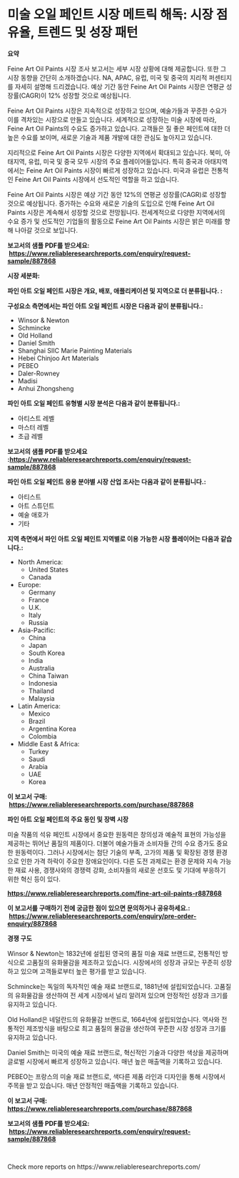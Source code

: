 <p><h1>미술 오일 페인트 시장 메트릭 해독: 시장 점유율, 트렌드 및 성장 패턴</h1></p><p><strong>요약</strong></p>
<p><p>Feine Art Oil Paints 시장 조사 보고서는 세부 시장 상황에 대해 제공합니다. 또한 그 시장 동향을 간단히 소개하겠습니다. NA, APAC, 유럽, 미국 및 중국의 지리적 퍼센티지를 자세히 설명해 드리겠습니다. 예상 기간 동안 Feine Art Oil Paints 시장은 연평균 성장률(CAGR)이 12% 성장할 것으로 예상됩니다.</p><p>Feine Art Oil Paints 시장은 지속적으로 성장하고 있으며, 예술가들과 꾸준한 수요가 이를 격차있는 시장으로 만들고 있습니다. 세계적으로 성장하는 미술 시장에 따라, Feine Art Oil Paints의 수요도 증가하고 있습니다. 고객들은 질 좋은 페인트에 대한 더 높은 수요를 보이며, 새로운 기술과 제품 개발에 대한 관심도 높아지고 있습니다.</p><p>지리적으로 Feine Art Oil Paints 시장은 다양한 지역에서 확대되고 있습니다. 북미, 아태지역, 유럽, 미국 및 중국 모두 시장의 주요 플레이어들입니다. 특히 중국과 아태지역에서는 Feine Art Oil Paints 시장이 빠르게 성장하고 있습니다. 미국과 유럽은 전통적인 Feine Art Oil Paints 시장에서 선도적인 역할을 하고 있습니다.</p><p>Feine Art Oil Paints 시장은 예상 기간 동안 12%의 연평균 성장률(CAGR)로 성장할 것으로 예상됩니다. 증가하는 수요와 새로운 기술의 도입으로 인해 Feine Art Oil Paints 시장은 계속해서 성장할 것으로 전망됩니다. 전세계적으로 다양한 지역에서의 수요 증가 및 선도적인 기업들의 활동으로 Feine Art Oil Paints 시장은 밝은 미래를 향해 나아갈 것으로 보입니다.</p></p>
<p><strong>보고서의 샘플 PDF를 받으세요: &nbsp;<a href="https://www.reliableresearchreports.com/enquiry/request-sample/887868">https://www.reliableresearchreports.com/enquiry/request-sample/887868</a></strong></p>
<p><strong>시장 세분화:</strong></p>
<p><strong> 파인 아트 오일 페인트 시장은 개요, 배포, 애플리케이션 및 지역으로 더 분류됩니다. :</strong></p>
<p><strong>구성요소 측면에서는 파인 아트 오일 페인트 시장은 다음과 같이 분류됩니다.:</strong></p>
<p><ul><li>Winsor & Newton</li><li>Schmincke</li><li>Old Holland</li><li>Daniel Smith</li><li>Shanghai SIIC Marie Painting Materials</li><li>Hebei Chinjoo Art Materials</li><li>PEBEO</li><li>Daler-Rowney</li><li>Madisi</li><li>Anhui Zhongsheng</li></ul></p>
<p><strong> 파인 아트 오일 페인트 유형별 시장 분석은 다음과 같이 분류됩니다.:</strong></p>
<p><ul><li>아티스트 레벨</li><li>마스터 레벨</li><li>초급 레벨</li></ul></p>
<p><strong>보고서의 샘플 PDF를 받으세요 :<a href="https://www.reliableresearchreports.com/enquiry/request-sample/887868">https://www.reliableresearchreports.com/enquiry/request-sample/887868</a></strong></p>
<p><strong> 파인 아트 오일 페인트 응용 분야별 시장 산업 조사는 다음과 같이 분류됩니다.:</strong></p>
<p><ul><li>아티스트</li><li>아트 스튜던트</li><li>예술 애호가</li><li>기타</li></ul></p>
<p><strong>지역 측면에서 파인 아트 오일 페인트 지역별로 이용 가능한 시장 플레이어는 다음과 같습니다.:</strong></p>
<p><ul>
    <li>
        North America:
        <ul>
            <li>United States</li>
            <li>Canada</li>
        </ul>
    </li>
    <li>
        Europe:
        <ul>
            <li>Germany</li>
            <li>France</li>
            <li>U.K.</li>
            <li>Italy</li>
            <li>Russia</li>
        </ul>
    </li>
    <li>
        Asia-Pacific:
        <ul>
            <li>China</li>
            <li>Japan</li>
            <li>South Korea</li>
            <li>India</li>
            <li>Australia</li>
            <li>China Taiwan</li>
            <li>Indonesia</li>
            <li>Thailand</li>
            <li>Malaysia</li>
        </ul>
    </li>
    <li>
        Latin America:
        <ul>
            <li>Mexico</li>
            <li>Brazil</li>
            <li>Argentina Korea</li>
            <li>Colombia</li>
        </ul>
    </li>
    <li>
        Middle East & Africa:
        <ul>
            <li>Turkey</li>
            <li>Saudi</li>
            <li>Arabia</li>
            <li>UAE</li>
            <li>Korea</li>
        </ul>
    </li>
    </ul></p>
<p><strong>이 보고서 구매: &nbsp;<a href="https://www.reliableresearchreports.com/purchase/887868">https://www.reliableresearchreports.com/purchase/887868</a></strong></p>
<p><strong>파인 아트 오일 페인트의 주요 동인 및 장벽 시장</strong></p>
<p><p>미술 작품의 석유 페인트 시장에서 중요한 원동력은 창의성과 예술적 표현의 가능성을 제공하는 뛰어난 품질의 제품이다. 더불어 예술가들과 소비자들 간의 수요 증가도 중요한 원동력이다. 그러나 시장에서는 첨단 기술의 부족, 고가의 제품 및 확장된 경쟁 환경으로 인한 가격 하락이 주요한 장애요인이다. 다른 도전 과제로는 환경 문제와 지속 가능한 재료 사용, 경쟁사와의 경쟁력 강화, 소비자들의 새로운 선호도 및 기대에 부응하기 위한 혁신 등이 있다.</p></p>
<p><strong><a href="https://www.reliableresearchreports.com/fine-art-oil-paints-r887868">https://www.reliableresearchreports.com/fine-art-oil-paints-r887868</a></strong></p>
<p><strong>이 보고서를 구매하기 전에 궁금한 점이 있으면 문의하거나 공유하세요.: &nbsp;<a href="https://www.reliableresearchreports.com/enquiry/pre-order-enquiry/887868">https://www.reliableresearchreports.com/enquiry/pre-order-enquiry/887868</a></strong></p>
<p><strong>경쟁 구도</strong></p>
<p><p>Winsor & Newton는 1832년에 설립된 영국의 품질 미술 재료 브랜드로, 전통적인 방식으로 고품질의 유화물감을 제조하고 있습니다. 시장에서의 성장과 규모는 꾸준히 성장하고 있으며 고객들로부터 높은 평가를 받고 있습니다.</p><p>Schmincke는 독일의 독자적인 예술 재료 브랜드로, 1881년에 설립되었습니다. 고품질의 유화물감을 생산하여 전 세계 시장에서 널리 알려져 있으며 안정적인 성장과 크기를 유지하고 있습니다.</p><p>Old Holland은 네덜란드의 유화물감 브랜드로, 1664년에 설립되었습니다. 역사와 전통적인 제조방식을 바탕으로 최고 품질의 물감을 생산하여 꾸준한 시장 성장과 크기를 유지하고 있습니다.</p><p>Daniel Smith는 미국의 예술 재료 브랜드로, 혁신적인 기술과 다양한 색상을 제공하며 글로벌 시장에서 빠르게 성장하고 있습니다. 매년 높은 매출액을 기록하고 있습니다.</p><p>PEBEO는 프랑스의 미술 재료 브랜드로, 색다른 제품 라인과 디자인을 통해 시장에서 주목을 받고 있습니다. 매년 안정적인 매출액을 기록하고 있습니다.</p></p>
<p><strong>이 보고서 구매: &nbsp; <a href="https://www.reliableresearchreports.com/purchase/887868">https://www.reliableresearchreports.com/purchase/887868</a></strong></p>
<p><strong>보고서의 샘플 PDF를 받으세요: &nbsp;<a href="https://www.reliableresearchreports.com/enquiry/request-sample/887868">https://www.reliableresearchreports.com/enquiry/request-sample/887868</a></strong><strong></strong></p>
<p>&nbsp;</p>
<p>Check more reports on https://www.reliableresearchreports.com/</p>